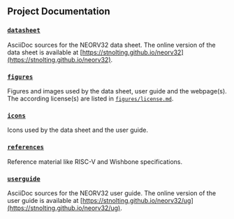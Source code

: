 ## Project Documentation


### [`datasheet`](https://github.com/stnolting/neorv32/tree/master/docs/datasheet)

AsciiDoc sources for the NEORV32 data sheet. The online version of the data sheet is
available at [https://stnolting.github.io/neorv32](https://stnolting.github.io/neorv32).


### [`figures`](https://github.com/stnolting/neorv32/tree/master/docs/figures`)

Figures and images used by the data sheet, user guide and the webpage(s). The according
license(s) are listed in [`figures/license.md`](https://github.com/stnolting/neorv32/blob/master/docs/figures/license.md).


### [`icons`](https://github.com/stnolting/neorv32/tree/master/docs/icons`)

Icons used by the data sheet and the user guide.


### [`references`](https://github.com/stnolting/neorv32/tree/master/docs/references`)

Reference material like RISC-V and Wishbone specifications.


### [`userguide`](https://github.com/stnolting/neorv32/tree/master/docs/userguide)

AsciiDoc sources for the NEORV32 user guide. The online version of the user guide is
available at [https://stnolting.github.io/neorv32/ug](https://stnolting.github.io/neorv32/ug).
